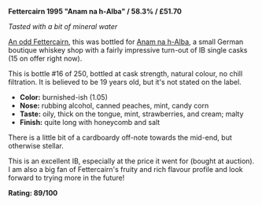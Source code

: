 **Fettercairn 1995 "Anam na h-Alba" / 58.3% / £51.70**

*Tasted with a bit of mineral water*

[An odd Fettercairn](https://www.whiskybase.com/whiskies/whisky/67629/fettercairn-1995-anha), this was bottled for [Anam na h-Alba](https://shop.anamnahalba.com/Anam-na-h-Alba), a small German boutique whiskey shop with a fairly impressive turn-out of IB single casks (15 on offer right now).

This is bottle #16 of 250, bottled at cask strength, natural colour, no chill filtration.  It is believed to be 19 years old, but it's not stated on the label.

* **Color:** burnished-ish (1.05)
* **Nose:** rubbing alcohol, canned peaches, mint, candy corn
* **Taste:** oily, thick on the tongue, mint, strawberries, and cream; malty    
* **Finish:** quite long with honeycomb and salt

There is a little bit of a cardboardy off-note towards the mid-end, but otherwise stellar.

This is an excellent IB, especially at the price it went for (bought at auction).  I am also a big fan of Fettercairn's fruity and rich flavour profile and look forward to trying more in the future!

**Rating: 89/100**